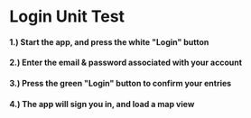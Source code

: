 # Login Unit Test

#### 1.) Start the app, and press the white "Login" button

#### 2.) Enter the email & password associated with your account

#### 3.) Press the green "Login" button to confirm your entries

#### 4.) The app will sign you in, and load a map view
